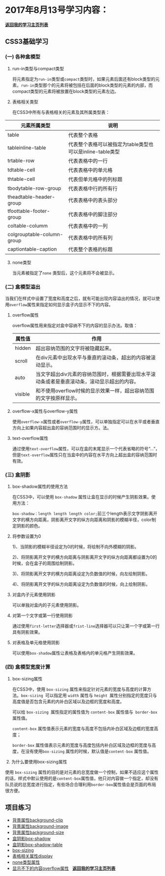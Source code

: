 # 2017年8月13号学习内容：

**[返回我的学习主页列表](https://super456.github.io/study-html-css-2017/)**

## CSS3基础学习

### (一) 各种盒模型

1. run-in类型与compact类型

   将元素指定为`run-in`类型或`compact`类型时，如果元素后面还有block类型的元素，`run-in`类型那个的元素将被包括在后面的block类型的元素的内部，而compact类型的元素将被放置在block类型的元素左边。
 

2. 表格相关类型

   在CSS3中所有与表格相关的元素及其所属类型表：

|元素所属类型   |   说明   |
|--------------|---------|
|table | 代表整个表格 |
|tableinline-table  | 代表整个表格可以被指定为table类型也可以是inline-table类型|
|trtable-row  | 代表表格中的一行|
|tdtable-cell  | 代表表格中的单元格|
|thtable-cell |  代表但单元格中的列标题|
|tbodytable-row-group | 代表表格中行的所有行|
|theadtable-header-group | 代表表格中的表头部分|
|tfoottable-footer-group | 代表表格中的脚注部分|
|coltable-columm |  代表表格中的一列|
|colgrouptable-column-group |  代表表格中的所有列|
|captiontable-caption  | 代表整个表格的标题|


3. none类型

   当元素被指定了`none` 类型后，这个元素将不会被显示。


### (二) 盒模型溢出

当我们在样式中设置了宽度和高度之后，就有可能出现内容溢出的情况，就可以使用`overflow`属性来指定如何显示盒子内显示不下的内容。


1. overflow属性

   overflow属性用来指定对盒中容纳不下的内容的显示办法。取值：
   
   |   属性值   |   作用   |
   |-----------|----------|
   |hidden | 超出容纳范围的文字将被隐藏起来。|
   |scroll | 在div元素中出现水平与垂直的滚动条，超出的内容被滚动显示。|
   |auto  | 当文字超出div元素的容纳范围时，根据需要出现水平滚动条或者是垂直滚动条，滚动显示超出的内容。|
   |visible | 和不使用overflow时候的显示效果一样，超出容纳范围的文字按原样显示。|


2. overflow-x属性与overflow-y属性

   使用`overflow-x`属性或者`overflow-y`属性，可以单独指定可以在水平或者垂直方向上如果内容超出盒的容纳范围时的显示方。法。


3. text-overflow属性 

   通过使用`text-overflow`属性，可以在盒的末尾显示一个代表省略的符号“...”，但是`text-overflow`属性只在当盒中的内容在水平方向上超出盒的容纳范围时有效。

### (三) 盒阴影

1. box-shadow属性的使用方法

   在CSS3中，可以使用 `box-shadow` 属性让盒在显示的时候产生阴影效果。使用方法：
   
   `box-shadow：length length length color;`前三个length表示文字阴影离开文字的横方向距离，阴影离开文字的纵方向距离和阴影的模糊半径，color制定阴影的颜色。


2. 将参数设置为0

   1)、当阴影的模糊半径设定为0的时候，将绘制不向外模糊的阴影。

   2)、将阴影离开文字的横方向距离与阴影离开文字的纵方向距离都设置为0的时候，会在盒子的周围绘制阴影。

   3)、将阴影离开文字的横方向距离设定为负数值的时候，向左绘制阴影。

   4)、将阴影离开文字的纵方向距离设定为负数值的时候，向上绘制阴影。




3. 对盒内子元素使用阴影

   可以单独对盒内的子元素使用阴影。 


4. 对第一个文字或第一行使用阴影

   通过使用`first-letter`选择器或`frist-line`选择器可以只让第一个字或第一行具有阴影效果。


5. 对表格及单元格使用阴影

   可以使用`box-shadow`属性让表格及表格内的单元格产生阴影效果。

### (四) 盒模型宽度计算

1. box-sizing属性

   在CSS3中，使用 `box-sizing` 属性来指定针对元素的宽度与高度的计算方法。`box-sizing `可以指定用 `width` 属性与 `height `属性分别指定的宽度只与高度值是否包含元素的内补白区域以及边框的宽度和高度。

   可以给 `box-sizing `属性指定的属性值为 `content-box` 属性值与` border-box` 属性值。

   `content-box` 属性值表示元素的宽度与高度不包括内补白区域及边框的宽度高度；

   `border-box`  属性值表示元素的宽度与高度包括内补白区域及边框的宽度与高度，在没有使用`box-sizing` 属性的时候，默认值是`content-box` 属性值。


 2. 为什么要使用box-sizing属性

   使用 `box-sizing` 属性的目的是对元素的总宽度做一个控制，如果不适应这个属性的话，样式中默认使用的是`content-box`属性值，他只对内容做一个指定，却没有队员说的总宽度进行指定，有些场合合理利用`border-box`属性值会是页面的布局很方便。

## 项目练习
- [背景属性background-clip][78]
- [背景属性background-image][79]
- [背景属性background-size][80]
- [盒阴影box-shadow][81]
- [盒阴影box-shadow-table][82]
- [box-sizing][83]
- [表格相关属性display][84]
- [none类型属性][85]
- [显示不下的内容overflow属性][86]
 
**[返回我的学习主页列表](https://super456.github.io/study-html-css-2017/)**


[78]: https://super456.github.io/study-html-css-2017/0813/background-clip.html
[79]: https://super456.github.io/study-html-css-2017/0813/background-image.html
[80]: https://super456.github.io/study-html-css-2017/0813/background-size.html
[81]: https://super456.github.io/study-html-css-2017/0813/box-shadow.html
[82]: https://super456.github.io/study-html-css-2017/0813/box-shadow-table.html
[83]: https://super456.github.io/study-html-css-2017/0813/box-sizing.html
[84]: https://super456.github.io/study-html-css-2017/0813/display-table.html
[85]: https://super456.github.io/study-html-css-2017/0813/none.html
[86]: https://super456.github.io/study-html-css-2017/0813/overflow.html
